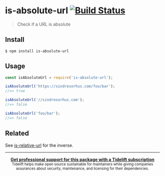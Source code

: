 # is-absolute-url [![Build Status](https://travis-ci.org/sindresorhus/is-absolute-url.svg?branch=master)](https://travis-ci.org/sindresorhus/is-absolute-url)

> Check if a URL is absolute


## Install

```
$ npm install is-absolute-url
```


## Usage

```js
const isAbsoluteUrl = require('is-absolute-url');

isAbsoluteUrl('https://sindresorhus.com/foo/bar');
//=> true

isAbsoluteUrl('//sindresorhus.com');
//=> false

isAbsoluteUrl('foo/bar');
//=> false
```


## Related

See [is-relative-url](https://github.com/sindresorhus/is-relative-url) for the inverse.


---

<div align="center">
	<b>
		<a href="https://tidelift.com/subscription/pkg/npm-is-absolute-url?utm_source=npm-is-absolute-url&utm_medium=referral&utm_campaign=readme">Get professional support for this package with a Tidelift subscription</a>
	</b>
	<br>
	<sub>
		Tidelift helps make open source sustainable for maintainers while giving companies<br>assurances about security, maintenance, and licensing for their dependencies.
	</sub>
</div>

